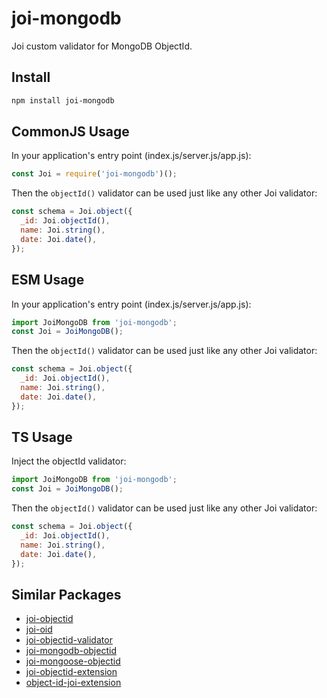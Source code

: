 # joi-mongodb

Joi custom validator for MongoDB ObjectId.

## Install

```bash
npm install joi-mongodb
```

## CommonJS Usage

In your application's entry point (index.js/server.js/app.js):

```js
const Joi = require('joi-mongodb')();
```

Then the `objectId()` validator can be used just like any other Joi validator:

```js
const schema = Joi.object({
  _id: Joi.objectId(),
  name: Joi.string(),
  date: Joi.date(),
});
```

## ESM Usage

In your application's entry point (index.js/server.js/app.js):

```js
import JoiMongoDB from 'joi-mongodb';
const Joi = JoiMongoDB();
```

Then the `objectId()` validator can be used just like any other Joi validator:

```js
const schema = Joi.object({
  _id: Joi.objectId(),
  name: Joi.string(),
  date: Joi.date(),
});
```

## TS Usage

Inject the objectId validator:

```js
import JoiMongoDB from 'joi-mongodb';
const Joi = JoiMongoDB();
```

Then the `objectId()` validator can be used just like any other Joi validator:

```js
const schema = Joi.object({
  _id: Joi.objectId(),
  name: Joi.string(),
  date: Joi.date(),
});
```

## Similar Packages

- [joi-objectid](https://www.npmjs.com/package/joi-objectid)
- [joi-oid](https://www.npmjs.com/package/joi-oid)
- [joi-objectid-validator](https://www.npmjs.com/package/joi-objectid-validator)
- [joi-mongodb-objectid](https://www.npmjs.com/package/joi-mongodb-objectid)
- [joi-mongoose-objectid](https://www.npmjs.com/package/joi-mongoose-objectid)
- [joi-objectid-extension](https://www.npmjs.com/package/joi-objectid-extension)
- [object-id-joi-extension](https://www.npmjs.com/package/object-id-joi-extension)
